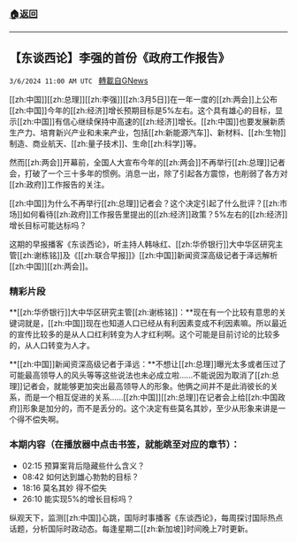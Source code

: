 ###  [:house:返回](README.md)
---


## 【东谈西论】李强的首份《政府工作报告》
`3/6/2024 11:00 AM UTC ` [轉載自GNews](https://gnews.org/articles/2370375)

[[zh:中国]][[zh:总理]][[zh:李强]][[zh:3月5日]]在一年一度的[[zh:两会]]上公布[[zh:中国]]今年的[[zh:经济]]增长预期目标是5%左右。这个具有雄心的目标，显示[[zh:中国]]有信心继续保持中高速的[[zh:经济]]增长。[[zh:中国]]也要发展新质生产力、培育新兴产业和未来产业，包括[[zh:新能源汽车]]、新材料、[[zh:生物]]制造、商业航天、[[zh:量子技术]]、生命[[zh:科学]]等。

然而[[zh:两会]]开幕前，全国人大宣布今年的[[zh:两会]]不再举行[[zh:总理]]记者会，打破了一个三十多年的惯例。消息一出，除了引起各方震惊，也削弱了各方对[[zh:政府]]工作报告的关注。

[[zh:中国]]为什么不再举行[[zh:总理]]记者会？这个决定引起了什么批评？[[zh:市场]]如何看待[[zh:政府]]工作报告里提出的[[zh:经济]]政策？5%左右的[[zh:经济]]增长目标可能达标吗？

这期的早报播客《东谈西论》，听主持人韩咏红、[[zh:华侨银行]]大中华区研究主管[[zh:谢栋铭]]及《[[zh:联合早报]]》[[zh:中国]]新闻资深高级记者于泽远解析[[zh:中国]][[zh:两会]]。

### 精彩片段

**[[zh:华侨银行]]大中华区研究主管[[zh:谢栋铭]]：**现在有一个比较有意思的关键词就是，[[zh:中国]]现在也知道人口已经从有利因素变成不利因素嘛。所以最近的宣传比较多的是从人口红利转变为人才红利啊。这个可能是目前讨论的比较多的，从人口转变为人才。

**[[zh:中国]]新闻资深高级记者于泽远：**不想让[[zh:总理]]曝光太多或者压过了可能最高领导人的风头等等这些说法也未必成立啦......不能说因为取消了[[zh:总理]]记者会，就能够更加突出最高领导人的形象。他俩之间并不是此消彼长的关系，而是一个相互促进的关系......[[zh:中国]][[zh:总理]]在记者会上给[[zh:中国政府]]形象是加分的，而不是丢分的。这个决定有些莫名其妙，至少从形象来讲是一个得不偿失啊。

### 本期内容（在播放器中点击书签，就能跳至对应的章节）：
* 02:15 预算案背后隐藏些什么含义？
* 08:42 如何达到雄心勃勃的目标？
* 18:16 莫名其妙 得不偿失
* 26:10 能实现5%的增长目标吗？

纵观天下，监测[[zh:中国]]心跳，国际时事播客《东谈西论》，每周探讨国际热点话题，分析国际时政动态。每逢星期二[[zh:新加坡]]时间晚上7时更新。
